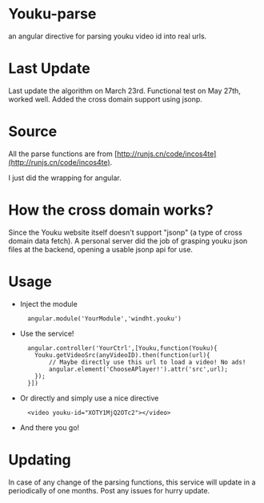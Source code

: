 # Youku-parse
an angular directive for parsing youku video id into real urls.

# Last Update
Last update the algorithm on March 23rd.
Functional test on May 27th, worked well.
Added the cross domain support using jsonp.

# Source
All the parse functions are from [http://runjs.cn/code/incos4te](http://runjs.cn/code/incos4te).

I just did the wrapping for angular.

# How the cross domain works?
Since the Youku website itself doesn't support "jsonp" (a type of cross domain data fetch). A personal server did the job of grasping youku json files at the backend, opening a usable jsonp api for use.

# Usage
* Inject the module

        angular.module('YourModule','windht.youku')
    
* Use the service!

        angular.controller('YourCtrl',[Youku,function(Youku){
          Youku.getVideoSrc(anyVideoID).then(function(url){
              // Maybe directly use this url to load a video! No ads!
              angular.element('ChooseAPlayer!').attr('src',url);
          });
        }])
        
* Or directly and simply use a nice directive
        
        <video youku-id="XOTY1MjQ2OTc2"></video>

* And there you go!

# Updating
In case of any change of the parsing functions, this service will update in a periodically of one months. Post any issues for hurry update.
